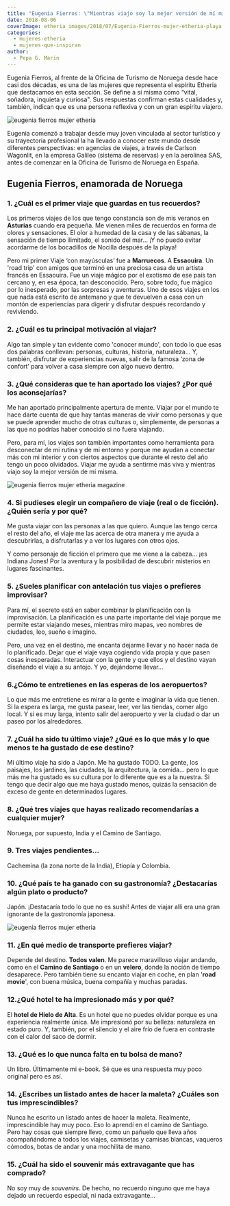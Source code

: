 ```yaml
---
title: "Eugenia Fierros: \"Mientras viajo soy la mejor versión de mí misma\""
date: 2018-08-06
coverImage: etheria_images/2018/07/Eugenia-Fierros-mujer-etheria-playa.jpg
categories: 
  - mujeres-etheria
  - mujeres-que-inspiran
author: 
  - Pepa G. Marin
---
```


Eugenia Fierros, al frente de la Oficina de Turismo de Noruega desde hace casi dos 
décadas, es una de las mujeres que representa el espíritu Etheria que destacamos en esta 
sección. Se define a sí misma como “vital, soñadora, inquieta y curiosa". Sus respuestas 
confirman estas cualidades y, también, indican que es una persona reflexiva y con un 
gran espíritu viajero. 

![eugenia fierros mujer 
etheria](etheria_images/2018/07/Eugenia-Fierros-mujer-etheria-playa-1024x655.jpg) 

Eugenia comenzó a trabajar desde muy joven vinculada al sector turístico y su 
trayectoria profesional la ha llevado a conocer este mundo desde diferentes 
perspectivas: en agencias de viajes, a través de Carlson Wagonlit, en la empresa Galileo 
(sistema de reservas) y en la aerolínea SAS, antes de comenzar en la Oficina de Turismo 
de Noruega en España. 

## Eugenia Fierros, enamorada de Noruega

### 1\. ¿Cuál es el primer viaje que guardas en tus recuerdos?

Los primeros viajes de los que tengo constancia son de mis veranos en **Asturias** 
cuando era pequeña. Me vienen miles de recuerdos en forma de olores y sensaciones. El 
olor a humedad de la casa y de las sábanas, la sensación de tiempo ilimitado, el sonido 
del mar... ¡Y no puedo evitar acordarme de los bocadillos de Nocilla después de la 
playa! 

Pero mi primer Viaje ‘con mayúsculas’ fue a **Marruecos**. A **Essaouira**. Un 'road 
trip' con amigos que terminó en una preciosa casa de un artista francés en Essaouira. 
Fue un viaje mágico por el exotismo de ese país tan cercano y, en esa época, tan 
desconocido. Pero, sobre todo, fue mágico por lo inesperado, por las sorpresas y 
aventuras. Uno de esos viajes en los que nada está escrito de antemano y que te 
devuelven a casa con un montón de experiencias para digerir y disfrutar después 
recordando y reviviendo. 

### 2\. ¿Cuál es tu principal motivación al viajar?

Algo tan simple y tan evidente como 'conocer mundo', con todo lo que esas dos palabras 
conllevan: personas, culturas, historia, naturaleza... Y, también, disfrutar de 
experiencias nuevas, salir de la famosa ‘zona de confort’ para volver a casa siempre con 
algo nuevo dentro. 

### 3\. ¿Qué consideras que te han aportado los viajes? ¿Por qué los aconsejarías?

Me han aportado principalmente apertura de mente. Viajar por el mundo te hace darte 
cuenta de que hay tantas maneras de vivir como personas y que se puede aprender mucho de 
otras culturas o, simplemente, de personas a las que no podrías haber conocido si no 
fuera viajando. 

Pero, para mí, los viajes son también importantes como herramienta para desconectar de 
mi rutina y de mi entorno y porque me ayudan a conectar más con mi interior y con 
ciertos aspectos que durante el resto del año tengo un poco olvidados. Viajar me ayuda a 
sentirme más viva y mientras viajo soy la mejor versión de mí misma. 

![eugenia fierros mujer etheria 
magazine](etheria_images/2018/07/eugenia-fierros-mujeres-etheria-1024x681.jpg) 

### 4\. Si pudieses elegir un compañero de viaje (real o de ficción). ¿Quién sería y por qué?

Me gusta viajar con las personas a las que quiero. Aunque las tengo cerca el resto del 
año, el viaje me las acerca de otra manera y me ayuda a descubrirlas, a disfrutarlas y a 
ver los lugares con otros ojos. 

Y como personaje de ficción el primero que me viene a la cabeza... ¡es Indiana Jones! 
Por la aventura y la posibilidad de descubrir misterios en lugares fascinantes. 

### 5\. ¿Sueles planificar con antelación tus viajes o prefieres improvisar?

Para mí, el secreto está en saber combinar la planificación con la improvisación. La 
planificación es una parte importante del viaje porque me permite estar viajando meses, 
mientras miro mapas, veo nombres de ciudades, leo, sueño e imagino. 

Pero, una vez en el destino, me encanta dejarme llevar y no hacer nada de lo 
planificado. Dejar que el viaje vaya cogiendo vida propia y que pasen cosas inesperadas. 
Interactuar con la gente y que ellos y el destino vayan diseñando el viaje a su antojo. 
Y yo, dejándome llevar... 

### 6.¿Cómo te entretienes en las esperas de los aeropuertos?

Lo que más me entretiene es mirar a la gente e imaginar la vida que tienen. Si la espera 
es larga, me gusta pasear, leer, ver las tiendas, comer algo local. Y si es muy larga, 
intento salir del aeropuerto y ver la ciudad o dar un paseo por los alrededores. 

### 7\. ¿Cuál ha sido tu último viaje? ¿Qué es lo que más y lo que menos te ha gustado de ese destino?

Mi último viaje ha sido a Japón. Me ha gustado TODO. La gente, los paisajes, los 
jardines, las ciudades, la arquitectura, la comida... pero lo que más me ha gustado es 
su cultura por lo diferente que es a la nuestra. Si tengo que decir algo que me haya 
gustado menos, quizás la sensación de exceso de gente en determinados lugares. 

### 8\. ¿Qué tres viajes que hayas realizado recomendarías a cualquier mujer?

Noruega, por supuesto, India y el Camino de Santiago. 

### 9\. Tres viajes pendientes…

Cachemina (la zona norte de la India), Etiopía y Colombia. 

### 10\. ¿Qué país te ha ganado con su gastronomía? ¿Destacarías algún plato o producto?

Japón. ¡Destacaría todo lo que no es sushi! Antes de viajar allí era una gran ignorante 
de la gastronomía japonesa. 

![eugenia fierros mujer 
etheria](etheria_images/2018/07/Eugenia-fierros-mujer-etheria-magazine-1024x647.jpg) 

### 11\. ¿En qué medio de transporte prefieres viajar?

Depende del destino. **Todos valen**. Me parece maravilloso viajar andando, como en el 
**Camino de Santiago** o en un **velero**, donde la noción de tiempo desaparece. Pero 
también tiene su encanto viajar en coche, en plan '**road movie**', con buena música, 
buena compañía y muchas paradas. 

### 12.¿Qué hotel te ha impresionado más y por qué?

El **hotel de Hielo de Alta**. Es un hotel que no puedes olvidar porque es una 
experiencia realmente única. Me impresionó por su belleza: naturaleza en estado puro. Y, 
también, por el silencio y el aire frío de fuera en contraste con el calor del saco de 
dormir. 

### 13\. ¿Qué es lo que nunca falta en tu bolsa de mano?

Un libro. Últimamente mi e-book. Sé que es una respuesta muy poco original pero es así. 

### 14\. ¿Escribes un listado antes de hacer la maleta? ¿Cuáles son tus imprescindibles?

Nunca he escrito un listado antes de hacer la maleta. Realmente, imprescindible hay muy 
poco. Eso lo aprendí en el camino de Santiago. Pero hay cosas que siempre llevo, como un 
pañuelo que lleva años acompañándome a todos los viajes, camisetas y camisas blancas, 
vaqueros cómodos, botas de andar y una mochilita de mano. 

### 15\. ¿Cuál ha sido el souvenir más extravagante que has comprado?

No soy muy de _souvenirs_. De hecho, no recuerdo ninguno que me haya dejado un recuerdo 
especial, ni nada extravagante...
